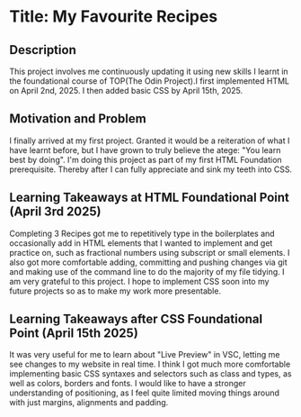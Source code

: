 <h1>Title: My Favourite Recipes</h1>

<h2>Description</h2>
<p>This project involves me continuously updating it using new skills I learnt in the foundational course of TOP(The Odin Project).I first implemented HTML on April 2nd, 2025. I then added basic CSS by April 15th, 2025. </p>


<h2> Motivation and Problem</h2>
<p>I finally arrived at my first project. Granted it would be a reiteration of what I have learnt before, but I have grown to truly believe the atege: "You learn best by doing". I'm doing this project as part of my first HTML Foundation prerequisite. Thereby after I can fully appreciate and sink my teeth into CSS.</p>

<h2>Learning Takeaways at HTML Foundational Point (April 3rd 2025)</h2>
<p>Completing 3 Recipes got me to repetitively type in the boilerplates and occasionally add in HTML elements that I wanted to implement and get practice on, such as fractional numbers using subscript or small elements. I also got more comfortable adding, committing and pushing changes via git and making use of the command line to do the majority of my file tidying. I am very grateful to this project. I hope to implement CSS soon into my future projects so as to make my work more presentable.</p>

<h2>Learning Takeaways after CSS Foundational Point (April 15th 2025)</h2>
<p>It was very useful for me to learn about "Live Preview" in VSC, letting me see changes to my website in real time. I think I got much more comfortable implementing basic CSS syntaxes and selectors such as class and types, as well as colors, borders and fonts. I would like to have a stronger understanding of positioning, as I feel quite limited moving things around with just margins, alignments and padding.</p>
